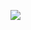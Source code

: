 ![]([https://media0.giphy.com/media/3otPorWLQJq5GmHRtu/giphy.gif](https://tenor.com/view/spin-fish-fishing-funny-gif-22552021))

<!--
**xKronos58/xKronos58** is a ✨ _special_ ✨ repository because its `README.md` (this file) appears on your GitHub profile.

Here are some ideas to get you started:

- 🔭 I’m currently working on ...
- 🌱 I’m currently learning ...
- 👯 I’m looking to collaborate on ...
- 🤔 I’m looking for help with ...
- 💬 Ask me about ...
- 📫 How to reach me: ...
- 😄 Pronouns: ...
- ⚡ Fun fact: ...
-->
